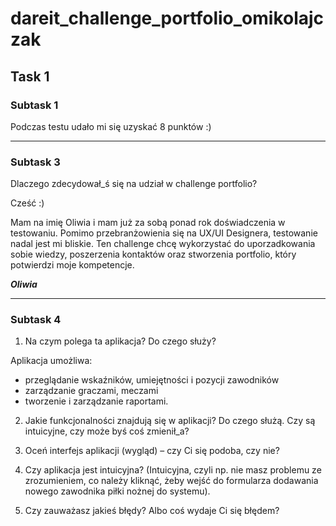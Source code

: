 # dareit_challenge_portfolio_omikolajczak


## Task 1


### Subtask 1
Podczas testu udało mi się uzyskać 8 punktów :)

---

### Subtask 3
Dlaczego zdecydował_ś się na udział w challenge portfolio?

Cześć :) 

Mam na imię Oliwia i mam już za sobą ponad rok doświadczenia w testowaniu. Pomimo przebranżowienia się na UX/UI Designera, testowanie nadal jest mi bliskie. Ten challenge chcę wykorzystać do uporzadkowania sobie wiedzy, poszerzenia kontaktów oraz stworzenia portfolio, który potwierdzi moje kompetencje. 

***Oliwia***

---

### Subtask 4

1. Na czym polega ta aplikacja? Do czego służy?

  Aplikacja umożliwa:
  - przeglądanie wskaźników, umiejętności i pozycji zawodników
  - zarządzanie graczami, meczami 
  - tworzenie i zarządzanie raportami.

2. Jakie funkcjonalności znajdują się w aplikacji? Do czego służą. Czy są intuicyjne, czy może byś coś zmienił_a?


3. Oceń interfejs aplikacji (wygląd) – czy Ci się podoba, czy nie?


4. Czy aplikacja jest intuicyjna? (Intuicyjna, czyli np. nie masz problemu ze zrozumieniem, co należy kliknąć, żeby wejść do formularza dodawania nowego zawodnika piłki nożnej do systemu).


5. Czy zauważasz jakieś błędy? Albo coś wydaje Ci się błędem?
